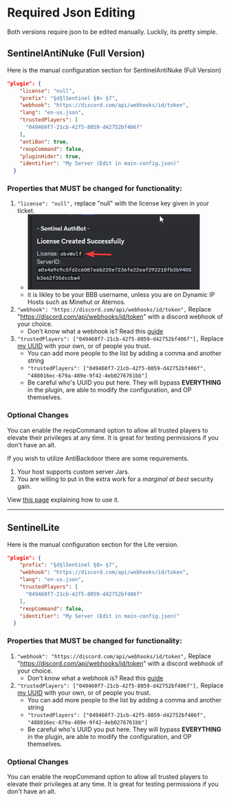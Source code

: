 # **Required Json Editing**
Both versions require json to be edited manually. Luckily, its pretty simple.
## **SentinelAntiNuke (Full Version)**
Here is the manual configuration section for SentinelAntiNuke (Full Version)
```json
"plugin": {
    "license": "null",
    "prefix": "§d§lSentinel §8» §7",
    "webhook": "https://discord.com/api/webhooks/id/token",
    "lang": "en-us.json",
    "trustedPlayers": [
      "049460f7-21cb-42f5-8059-d42752bf406f"
    ],
    "antiBan": true,
    "reopCommand": false,
    "pluginHider": true,
    "identifier": "My Server (Edit in main-config.json)"
  }
```

### **Properties that MUST be changed for functionality:**

1. `"license": "null",` replace "null" with the license key given in your ticket. 
    - ![Here](../img/license-embed.png)
    - it is likley to be your BBB username, unless you are on Dynamic IP Hosts such as Minehut or Aternos.
2. `"webhook": "https://discord.com/api/webhooks/id/token",` Replace "https://discord.com/api/webhooks/id/token" with a discord webhook of your choice.
    - Don't know what a webhook is? Read this [guide](https://support.discord.com/hc/en-us/articles/228383668-Intro-to-Webhooks)
3. `"trustedPlayers": ["049460f7-21cb-42f5-8059-d42752bf406f"],` Replace [my UUID](https://namemc.com/profile/obvWolf.1?q=049460f7-21cb-42f5-8059-d42752bf406f) with your own, or of people you trust.
    - You can add more people to the list by adding a comma and another string
    - `"trustedPlayers": ["049460f7-21cb-42f5-8059-d42752bf406f", "488016ec-679a-489e-9f42-4eb0276761bb"]`
    - Be careful who's UUID you put here. They will bypass **EVERYTHING** in the plugin, are able to modify the configuration, and OP themselves.

### **Optional Changes**
You can enable the reopCommand option to allow all trusted players to elevate their privileges at any time.
It is great for testing permissions if you don't have an alt.

If you wish to utilize AntiBackdoor there are some requirements.

1. Your host supports custom server Jars.
2. You are willing to put in the extra work for a *marginal at best* security gain.

View [this page](backdoordetection.md) explaining how to use it.

---

## **SentinelLite**
Here is the manual configuration section for the Lite version.
```json
"plugin": {
    "prefix": "§d§lSentinel §8» §7",
    "webhook": "https://discord.com/api/webhooks/id/token",
    "lang": "en-us.json",
    "trustedPlayers": [
      "049460f7-21cb-42f5-8059-d42752bf406f"
    ],
    "reopCommand": false,
    "identifier": "My Server (Edit in main-config.json)"
  }
```
### **Properties that MUST be changed for functionality:**

1. `"webhook": "https://discord.com/api/webhooks/id/token",` Replace "https://discord.com/api/webhooks/id/token" with a discord webhook of your choice.
    - Don't know what a webhook is? Read this [guide](https://support.discord.com/hc/en-us/articles/228383668-Intro-to-Webhooks)
2. `"trustedPlayers": ["049460f7-21cb-42f5-8059-d42752bf406f"],` Replace [my UUID](https://namemc.com/profile/obvWolf.1?q=049460f7-21cb-42f5-8059-d42752bf406f) with your own, or of people you trust.
    - You can add more people to the list by adding a comma and another string
    - `"trustedPlayers": ["049460f7-21cb-42f5-8059-d42752bf406f", "488016ec-679a-489e-9f42-4eb0276761bb"]`
    - Be careful who's UUID you put here. They will bypass **EVERYTHING** in the plugin, are able to modify the configuration, and OP themselves.

### **Optional Changes**
You can enable the reopCommand option to allow all trusted players to elevate their privileges at any time.
It is great for testing permissions if you don't have an alt.